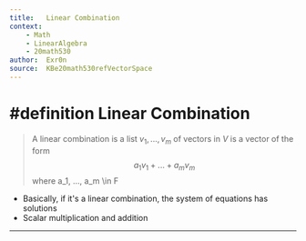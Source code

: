 ```yaml
---
title:   Linear Combination
context:
	- Math
	- LinearAlgebra
	- 20math530
author:  Exr0n
source:  KBe20math530refVectorSpace
---
```


# #definition Linear Combination
> A linear combination is a list $v_1, ..., v_m$ of vectors in $V$ is a vector of the form
> $$a_1v_1 + ... + a_mv_m$$
> where a_1, ..., a_m \in F

- Basically, if it's a linear combination, the system of equations has solutions
- Scalar multiplication and addition

---
